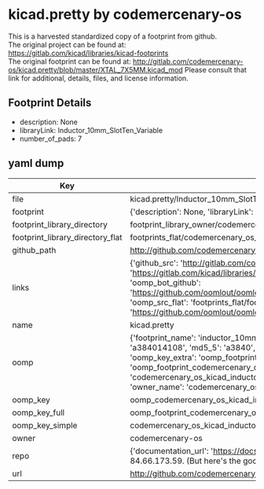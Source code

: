 # kicad.pretty by codemercenary-os  
This is a harvested standardized copy of a footprint from github.  
The original project can be found at:  
https://gitlab.com/kicad/libraries/kicad-footprints  
The original footprint can be found at:
http://gitlab.com/codemercenary-os/kicad.pretty/blob/master/XTAL_7X5MM.kicad_mod
Please consult that link for additional, details, files, and license information.  
## Footprint Details
* description: None  
* libraryLink: Inductor_10mm_SlotTen_Variable  
* number_of_pads: 7  
## yaml dump  
| Key | Value |  
| --- | --- |  
| file | kicad.pretty/Inductor_10mm_SlotTen_Variable.kicad_mod |  
| footprint | {'description': None, 'libraryLink': 'Inductor_10mm_SlotTen_Variable', 'number_of_pads': 7} |  
| footprint_library_directory | footprint_library_owner/codemercenary-os_kicad.pretty |  
| footprint_library_directory_flat | footprints_flat/codemercenary_os_kicad_inductor_10mm_slotten_variable/working |  
| github_path | http://github.com/codemercenary-os/kicad.pretty/blob/master/Inductor_10mm_SlotTen_Variable.kicad_mod |  
| links | {'github_src': 'http://gitlab.com/codemercenary-os/kicad.pretty/blob/master/XTAL_7X5MM.kicad_mod', 'github_src_repo': 'https://gitlab.com/kicad/libraries/kicad-footprints', 'oomp_bot': 'footprints/codemercenary_os_kicad_inductor_10mm_slotten_variable/working', 'oomp_bot_github': 'https://github.com/oomlout/oomlout_oomp_footprint_bot/tree/main/footprints/codemercenary_os_kicad_inductor_10mm_slotten_variable/working', 'oomp_src_flat': 'footprints_flat/footprints_flat/codemercenary_os_kicad_inductor_10mm_slotten_variable/working', 'oomp_src_flat_github': 'https://github.com/oomlout/oomlout_oomp_footprint_src/tree/main/footprints_flat/codemercenary_os_kicad_inductor_10mm_slotten_variable/working'} |  
| name | kicad.pretty |  
| oomp | {'footprint_name': 'inductor_10mm_slotten_variable', 'library_name': 'kicad', 'md5': 'a3840141085b44a4db9d63f0e49ace27', 'md5_10': 'a384014108', 'md5_5': 'a3840', 'md5_6': 'a38401', 'oomp_key': 'oomp_codemercenary_os_kicad_inductor_10mm_slotten_variable', 'oomp_key_extra': 'oomp_footprint_codemercenary_os_kicad_inductor_10mm_slotten_variable', 'oomp_key_full': 'oomp_footprint_codemercenary_os_kicad_inductor_10mm_slotten_variable_a38401', 'oomp_key_simple': 'codemercenary_os_kicad_inductor_10mm_slotten_variable', 'original_filename': 'kicad.pretty/Inductor_10mm_SlotTen_Variable.kicad_mod', 'owner_name': 'codemercenary_os'} |  
| oomp_key | oomp_codemercenary_os_kicad_inductor_10mm_slotten_variable |  
| oomp_key_full | oomp_footprint_codemercenary_os_kicad_inductor_10mm_slotten_variable |  
| oomp_key_simple | codemercenary_os_kicad_inductor_10mm_slotten_variable |  
| owner | codemercenary-os |  
| repo | {'documentation_url': 'https://docs.github.com/rest/overview/resources-in-the-rest-api#rate-limiting', 'message': "API rate limit exceeded for 84.66.173.59. (But here's the good news: Authenticated requests get a higher rate limit. Check out the documentation for more details.)"} |  
| url | http://github.com/codemercenary-os/kicad.pretty |  

